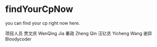 # findYourCpNow
you can find your cp right now here.

项目人员
贾文庆 WenQing Jia
秦政 Zheng Qin
汪钇丞 Yicheng Wang
谢异 Bloodycoder

